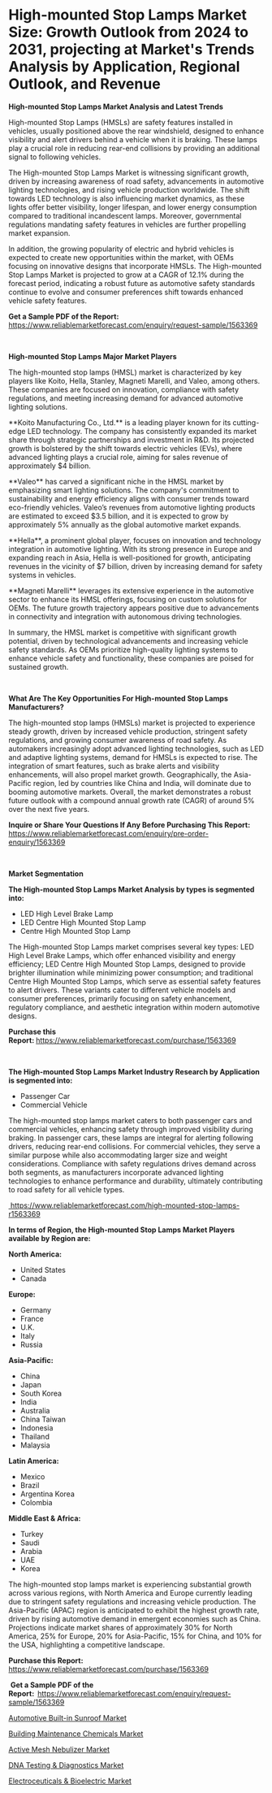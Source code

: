 <p><h1>High-mounted Stop Lamps Market Size: Growth Outlook from 2024 to 2031, projecting at Market's Trends Analysis by Application, Regional Outlook, and Revenue</h1></p><p><strong>High-mounted Stop Lamps Market Analysis and Latest Trends</strong></p>
<p><p>High-mounted Stop Lamps (HMSLs) are safety features installed in vehicles, usually positioned above the rear windshield, designed to enhance visibility and alert drivers behind a vehicle when it is braking. These lamps play a crucial role in reducing rear-end collisions by providing an additional signal to following vehicles.</p><p>The High-mounted Stop Lamps Market is witnessing significant growth, driven by increasing awareness of road safety, advancements in automotive lighting technologies, and rising vehicle production worldwide. The shift towards LED technology is also influencing market dynamics, as these lights offer better visibility, longer lifespan, and lower energy consumption compared to traditional incandescent lamps. Moreover, governmental regulations mandating safety features in vehicles are further propelling market expansion.</p><p>In addition, the growing popularity of electric and hybrid vehicles is expected to create new opportunities within the market, with OEMs focusing on innovative designs that incorporate HMSLs. The High-mounted Stop Lamps Market is projected to grow at a CAGR of 12.1% during the forecast period, indicating a robust future as automotive safety standards continue to evolve and consumer preferences shift towards enhanced vehicle safety features.</p></p>
<p><strong>Get a Sample PDF of the Report:&nbsp;</strong> <a href="https://www.reliablemarketforecast.com/enquiry/request-sample/1563369?utm_campaign=1134&utm_medium=2&utm_source=Github&utm_content=ia&utm_term=03112024&utm_id=high-mounted-stop-lamps">https://www.reliablemarketforecast.com/enquiry/request-sample/1563369</a></p>
<p>&nbsp;</p>
<p><strong>High-mounted Stop Lamps Major Market Players</strong></p>
<p><p>The high-mounted stop lamps (HMSL) market is characterized by key players like Koito, Hella, Stanley, Magneti Marelli, and Valeo, among others. These companies are focused on innovation, compliance with safety regulations, and meeting increasing demand for advanced automotive lighting solutions.</p><p>**Koito Manufacturing Co., Ltd.** is a leading player known for its cutting-edge LED technology. The company has consistently expanded its market share through strategic partnerships and investment in R&D. Its projected growth is bolstered by the shift towards electric vehicles (EVs), where advanced lighting plays a crucial role, aiming for sales revenue of approximately $4 billion.</p><p>**Valeo** has carved a significant niche in the HMSL market by emphasizing smart lighting solutions. The company's commitment to sustainability and energy efficiency aligns with consumer trends toward eco-friendly vehicles. Valeo’s revenues from automotive lighting products are estimated to exceed $3.5 billion, and it is expected to grow by approximately 5% annually as the global automotive market expands.</p><p>**Hella**, a prominent global player, focuses on innovation and technology integration in automotive lighting. With its strong presence in Europe and expanding reach in Asia, Hella is well-positioned for growth, anticipating revenues in the vicinity of $7 billion, driven by increasing demand for safety systems in vehicles.</p><p>**Magneti Marelli** leverages its extensive experience in the automotive sector to enhance its HMSL offerings, focusing on custom solutions for OEMs. The future growth trajectory appears positive due to advancements in connectivity and integration with autonomous driving technologies.</p><p>In summary, the HMSL market is competitive with significant growth potential, driven by technological advancements and increasing vehicle safety standards. As OEMs prioritize high-quality lighting systems to enhance vehicle safety and functionality, these companies are poised for sustained growth.</p></p>
<p>&nbsp;</p>
<p><strong>What Are The Key Opportunities For High-mounted Stop Lamps Manufacturers?</strong></p>
<p><p>The high-mounted stop lamps (HMSLs) market is projected to experience steady growth, driven by increased vehicle production, stringent safety regulations, and growing consumer awareness of road safety. As automakers increasingly adopt advanced lighting technologies, such as LED and adaptive lighting systems, demand for HMSLs is expected to rise. The integration of smart features, such as brake alerts and visibility enhancements, will also propel market growth. Geographically, the Asia-Pacific region, led by countries like China and India, will dominate due to booming automotive markets. Overall, the market demonstrates a robust future outlook with a compound annual growth rate (CAGR) of around 5% over the next five years.</p></p>
<p><strong>Inquire or Share Your Questions If Any Before Purchasing This Report:</strong> <a href="https://www.reliablemarketforecast.com/enquiry/pre-order-enquiry/1563369?utm_campaign=1134&utm_medium=2&utm_source=Github&utm_content=ia&utm_term=03112024&utm_id=high-mounted-stop-lamps">https://www.reliablemarketforecast.com/enquiry/pre-order-enquiry/1563369</a></p>
<p>&nbsp;</p>
<p><strong>Market Segmentation</strong></p>
<p><strong>The High-mounted Stop Lamps Market Analysis by types is segmented into:</strong></p>
<p><ul><li>LED High Level Brake Lamp</li><li>LED Centre High Mounted Stop Lamp</li><li>Centre High Mounted Stop Lamp</li></ul></p>
<p><p>The High-mounted Stop Lamps market comprises several key types: LED High Level Brake Lamps, which offer enhanced visibility and energy efficiency; LED Centre High Mounted Stop Lamps, designed to provide brighter illumination while minimizing power consumption; and traditional Centre High Mounted Stop Lamps, which serve as essential safety features to alert drivers. These variants cater to different vehicle models and consumer preferences, primarily focusing on safety enhancement, regulatory compliance, and aesthetic integration within modern automotive designs.</p></p>
<p><strong>Purchase this Report:&nbsp;</strong><a href="https://www.reliablemarketforecast.com/purchase/1563369?utm_campaign=1134&utm_medium=2&utm_source=Github&utm_content=ia&utm_term=03112024&utm_id=high-mounted-stop-lamps">https://www.reliablemarketforecast.com/purchase/1563369</a></p>
<p>&nbsp;</p>
<p><strong>The High-mounted Stop Lamps Market Industry Research by Application is segmented into:</strong></p>
<p><ul><li>Passenger Car</li><li>Commercial Vehicle</li></ul></p>
<p><p>The high-mounted stop lamps market caters to both passenger cars and commercial vehicles, enhancing safety through improved visibility during braking. In passenger cars, these lamps are integral for alerting following drivers, reducing rear-end collisions. For commercial vehicles, they serve a similar purpose while also accommodating larger size and weight considerations. Compliance with safety regulations drives demand across both segments, as manufacturers incorporate advanced lighting technologies to enhance performance and durability, ultimately contributing to road safety for all vehicle types.</p></p>
<p><a href="https://www.reliablemarketforecast.com/high-mounted-stop-lamps-r1563369?utm_campaign=1134&utm_medium=2&utm_source=Github&utm_content=ia&utm_term=03112024&utm_id=high-mounted-stop-lamps">&nbsp;https://www.reliablemarketforecast.com/high-mounted-stop-lamps-r1563369</a></p>
<p><strong>In terms of Region, the High-mounted Stop Lamps Market Players available by Region are:</strong></p>
<p>
    <p> <strong> North America: </strong>
        <ul>
            <li>United States</li>
            <li>Canada</li>
        </ul>
        </p> 
    <p> <strong> Europe: </strong>
        <ul>
            <li>Germany</li>
            <li>France</li>
            <li>U.K.</li>
            <li>Italy</li>
            <li>Russia</li>
        </ul>
        </p> 
    <p> <strong> Asia-Pacific: </strong>
        <ul>
            <li>China</li>
            <li>Japan</li>
            <li>South Korea</li>
            <li>India</li>
            <li>Australia</li>
            <li>China Taiwan</li>
            <li>Indonesia</li>
            <li>Thailand</li>
            <li>Malaysia</li>
        </ul>
        </p> 
    <p> <strong> Latin America: </strong>
        <ul>
            <li>Mexico</li>
            <li>Brazil</li>
            <li>Argentina Korea</li>
            <li>Colombia</li>
        </ul>
        </p> 
    <p> <strong> Middle East & Africa: </strong>
        <ul>
            <li>Turkey</li>
            <li>Saudi</li>
            <li>Arabia</li>
            <li>UAE</li>
            <li>Korea</li>
        </ul>
    </p>
    </p>
<p><p>The high-mounted stop lamps market is experiencing substantial growth across various regions, with North America and Europe currently leading due to stringent safety regulations and increasing vehicle production. The Asia-Pacific (APAC) region is anticipated to exhibit the highest growth rate, driven by rising automotive demand in emergent economies such as China. Projections indicate market shares of approximately 30% for North America, 25% for Europe, 20% for Asia-Pacific, 15% for China, and 10% for the USA, highlighting a competitive landscape.</p></p>
<p><strong>Purchase this Report: </strong><a href="https://www.reliablemarketforecast.com/purchase/1563369?utm_campaign=1134&utm_medium=2&utm_source=Github&utm_content=ia&utm_term=03112024&utm_id=high-mounted-stop-lamps">https://www.reliablemarketforecast.com/purchase/1563369</a></p>
<p>&nbsp;<strong>Get a Sample PDF of the Report:&nbsp;&nbsp;</strong><a href="https://www.reliablemarketforecast.com/enquiry/request-sample/1563369?utm_campaign=1134&utm_medium=2&utm_source=Github&utm_content=ia&utm_term=03112024&utm_id=high-mounted-stop-lamps">https://www.reliablemarketforecast.com/enquiry/request-sample/1563369</a></p>
<p><strong></strong></p>
<p><p><a href="https://github.com/sandygraoj2/Market-Research-Report-List-1/blob/main/automotive-built-in-sunroof-market.md?utm_campaign=1134&utm_medium=2&utm_source=Github&utm_content=ia&utm_term=03112024&utm_id=high-mounted-stop-lamps">Automotive Built-in Sunroof Market</a></p><p><a href="https://www.linkedin.com/pulse/emerging-opportunities-challenges-global-building-maintenance-eltqe?utm_campaign=1134&utm_medium=2&utm_source=Github&utm_content=ia&utm_term=03112024&utm_id=high-mounted-stop-lamps">Building Maintenance Chemicals Market</a></p><p><a href="https://www.linkedin.com/pulse/active-mesh-nebulizer-market-refracting-trends-consumer-ag0ue?utm_campaign=1134&utm_medium=2&utm_source=Github&utm_content=ia&utm_term=03112024&utm_id=high-mounted-stop-lamps">Active Mesh Nebulizer Market</a></p><p><a href="https://issuu.com/reportprime-2/docs/dna-testing-diagnostics-market-size_37c08f52a9bbba?utm_campaign=1134&utm_medium=2&utm_source=Github&utm_content=ia&utm_term=03112024&utm_id=high-mounted-stop-lamps">DNA Testing & Diagnostics Market</a></p><p><a href="https://issuu.com/reportprime-2/docs/electroceuticals-bioelectric-market_218ca12f694dde?utm_campaign=1134&utm_medium=2&utm_source=Github&utm_content=ia&utm_term=03112024&utm_id=high-mounted-stop-lamps">Electroceuticals & Bioelectric Market</a></p></p>
